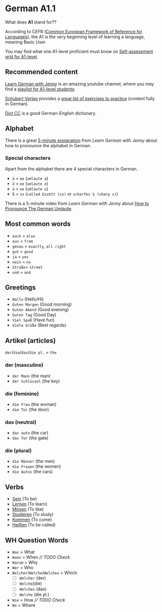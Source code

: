 # German A1.1

What does **A1** stand for??

According to CEFR ([Common European Framework of Reference for Languages](https://en.wikipedia.org/wiki/Common_European_Framework_of_Reference_for_Languages)), the A1 is the very beginning level of learning a language, meaning Basic User.

You may find what one A1-level proficient must know on [Self-assessment grid for A1-level](CEFR/Self-assessment-grid-for-A1-level.md).

## Recommended content

[Learn German with Jenny](https://www.youtube.com/channel/UClBrbJXNh2sFxOuvH4o5H9g) is an amazing youtube channel, where you may find a [playlist for A1-level students](https://www.youtube.com/watch?v=EKEYdvCASwQ&list=PL5QyCnFPRx0GxaFjdAVkx7K9TfEklY4sg).

[Schubert Verlag](https://www.schubert-verlag.de) provides a [great list of exercises to practice](https://www.schubert-verlag.de/aufgaben/arbeitsblaetter_a1_z/a1_arbeitsblaetter_index_z.htm)
(content fully in German).

[Dict CC](http://www.dict.cc/) is a good German-English dictionary.

## Alphabet

There is a great [5-minute explanation](https://www.youtube.com/watch?v=uCsO0XExI2Y) from *Learn German with Jenny* about how to pronounce the alphabet in German.

### Special characters

Apart from the alphabet there are 4 special characters in German.

- `ä` = `ae` (`umlaute a`)
- `ö` = `oe` (`umlaute o`)
- `ü` = `ue` (`umlaute u`)
- `ß` = `ss` (`called Eszett (sz)` or `scharfes S (sharp s)`)

There is a 5-minute video from *Learn German with Jenny* about [How to Pronounce The German Umlaute](https://www.youtube.com/watch?v=0fIhlM_OD6A&list=PL5QyCnFPRx0GxaFjdAVkx7K9TfEklY4sg&index=21).

## Most common words

- `auch` = `also`
- `aus` = `from`
- `genau` = `exactly`, `all right`
- `gut` = `good`
- `ja` = `yes`
- `nein` = `no`
- `Straße`=  `street`
- `und` = `and`

## Greetings

- `Hallo` (Hello/Hi)
- `Guten Morgen` (Good morning)
- `Guten Abend` (Good evening)
- `Guten Tag` (Good Day)
- `Viel Spaß` (Have fun)
- `Viele Grüße` (Best regards)

## Artikel (articles)

`der`/`die`/`das`/`die pl.` = `the`   

### der (masculine)

- `der Mann` (the man)
- `der Schlüssel` (the key)

### die (feminine)

- `die Frau` (the woman)
- `die Tür` (the door)  

### das (neutral)

- `das auto` (the car)
- `das Tor` (the gate)

### die (plural)

- `die Männer` (the men)
- `die Frauen` (the women)
- `die Autos` (the cars)

## Verbs

- [Sein](/Verb/Sein.md#sein) (To be)
- [Lernen](/Verb/Lernen.md#lernen) (To learn)
- [Mögen](/Verb/Moegen.md#mögen) (To like)
- [Studieren](/Verb/Studieren.md#studieren) (To study)
- [Kommen](/Verb/Kommen.md#kommen) (To come)
- [Heißen](/Verb/Heissen.md#heißen) (To be called)

## WH Question Words

- `Was` = What
- `Wann` = When *_// TODO Check_*
- `Warum` = Why
- `Wer` = Who
- `Welcher`/`Welche`/`Welches` =  Which
    - [ ] `Welcher` (der)
    - [ ] `Welche`(die)
    - [ ] `Welches` (das)
    - [ ] `Welche` (die pl.)
- `Wie` = How *_// TODO Check_*
- `Wo` = Where 

